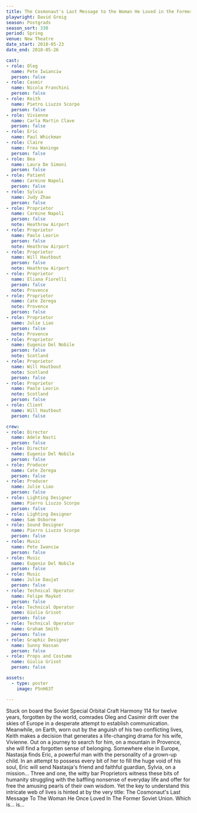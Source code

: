 ```yaml
---
title: The Cosmonaut's Last Message to the Woman He Loved in the Former Soviet Union
playwright: David Greig
season: Postgrads
season_sort: 330
period: Spring
venue: New Theatre
date_start: 2018-05-23
date_end: 2018-05-26

cast:
- role: Oleg
  name: Pete Iwianciw
  person: false
- role: Casmir
  name: Nicola Franchini
  person: false
- role: Keith
  name: Pietro Liuzzo Scorpo
  person: false
- role: Vivienne
  name: Carla Martin Clave
  person: false
- role: Eric
  name: Paul Whickman
- role: Claire
  name: Frea Waninge
  person: false
- role: Bea
  name: Laura De Simoni
  person: false
- role: Patient
  name: Carmine Napoli
  person: false
- role: Sylvia
  name: Judy Zhao
  person: false
- role: Proprietor
  name: Carmine Napoli
  person: false
  note: Heathrow Airport
- role: Proprietor
  name: Paolo Leorin
  person: false
  note: Heathrow Airport
- role: Proprietor
  name: Will Hautbout
  person: false
  note: Heathrow Airport
- role: Proprietor
  name: Eliana Fiorelli
  person: false
  note: Provence
- role: Proprietor
  name: Cate Zerega
  note: Provence
  person: false
- role: Proprietor
  name: Julie Liao
  person: false
  note: Provence
- role: Proprietor
  name: Eugenio Del Nobile
  person: false
  note: Scotland
- role: Proprietor
  name: Will Hautbout
  note: Scotland
  person: false
- role: Proprietor
  name: Paolo Leorin
  note: Scotland
  person: false
- role: Client
  name: Will Hautbout
  person: false 

crew:
- role: Director
  name: Adele Nasti
  person: false
- role: Director
  name: Eugenio Del Nobile
  person: false
- role: Producer
  name: Cate Zerega
  person: false
- role: Producer
  name: Julie Liao
  person: false
- role: Lighting Designer
  name: Pierro Liuzzo Scorpo
  person: false
- role: Lighting Designer
  name: Sam Osborne
- role: Sound Designer
  name: Pierro Liuzzo Scorpo
  person: false
- role: Music
  name: Pete Iwanciw
  person: false
- role: Music
  name: Eugenio Del Nobile
  person: false
- role: Music
  name: Julie Daujat
  person: false
- role: Technical Operator
  name: Felipe Maykot
  person: false
- role: Technical Operator
  name: Giulia Grisot
  person: false
- role: Technical Operator
  name: Graham Smith
  person: false
- role: Graphic Designer
  name: Sunny Hassan
  person: false
- role: Props and Costume
  name: Giulia Grisot
  person: false

assets:
  - type: poster
    image: P5nH63T

---
```


Stuck on board the Soviet Special Orbital Craft Harmony 114 for twelve years, forgotten by the world, comrades Oleg and Casimir drift over the skies of Europe in a desperate attempt to establish communication. Meanwhile, on Earth, worn out by the anguish of his two conflicting lives, Keith makes a decision that generates a life-changing drama for his wife, Vivienne. Out on a journey to search for him, on a mountain in Provence, she will find a forgotten sense of belonging. Somewhere else in Europe, Nastasja finds Eric, a powerful man with the personality of a grown-up child. In an attempt to possess every bit of her to fill the huge void of his soul, Eric will send Nastasja's friend and faithful guardian, Sylvia, on a mission… Three and one, the witty bar Proprietors witness these bits of humanity struggling with the baffling nonsense of everyday life and offer for free the amusing pearls of their own wisdom. Yet the key to understand this intricate web of lives is hinted at by the very title: The Cosmonaut's Last Message To The Woman He Once Loved In The Former Soviet Union. Which is... is...
